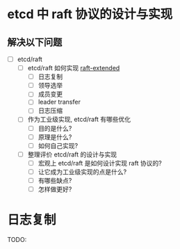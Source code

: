 # etcd 中 raft 协议的设计与实现

## 解决以下问题

- [ ] etcd/raft
  - [ ] etcd/raft 如何实现 [raft-extended](https://raft.github.io/raft.pdf)
    - [ ] 日志复制
    - [ ] 领导选举
    - [ ] 成员变更
    - [ ] leader transfer
    - [ ] 日志压缩
  - [ ] 作为工业级实现, etcd/raft 有哪些优化
    - [ ] 目的是什么?
    - [ ] 原理是什么?
    - [ ] 如何自己实现?
  - [ ] 整理评价 etcd/raft 的设计与实现
    - [ ] 宏观上 etcd/raft 是如何设计实现 raft 协议的?
    - [ ] 让它成为工业级实现的点是什么?
    - [ ] 有哪些缺点?
    - [ ] 怎样做更好?

# 日志复制

TODO:
